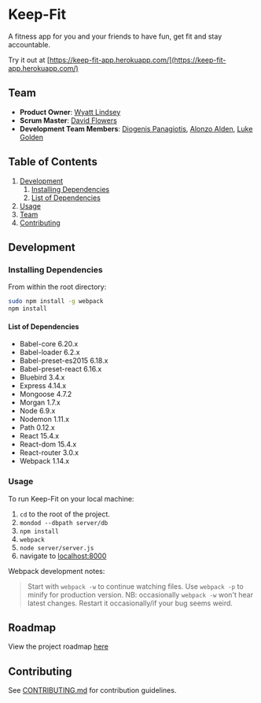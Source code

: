 # Keep-Fit

A fitness app for you and your friends to have fun, get fit and stay accountable.

Try it out at [https://keep-fit-app.herokuapp.com/](https://keep-fit-app.herokuapp.com/)

## Team

  - __Product Owner__: [Wyatt Lindsey](https://github.com/wyattlindsey)
  - __Scrum Master__: [David Flowers](https://github.com/DavFlo-16)
  - __Development Team Members__: [Diogenis Panagiotis](https://github.com/DiogenisPanagiotis), [Alonzo Alden](https://github.com/alonzoalden), [Luke Golden](https://github.com/DhammaLuke)

## Table of Contents

1. [Development](#development)
    1. [Installing Dependencies](#installing-dependencies)
    1. [List of Dependencies](#list-of-dependencies)
1. [Usage](#usage)
1. [Team](#team)
1. [Contributing](#contributing)

## Development

### Installing Dependencies

From within the root directory:

```sh
sudo npm install -g webpack
npm install
```

#### List of Dependencies
- Babel-core 6.20.x
- Babel-loader 6.2.x
- Babel-preset-es2015 6.18.x
- Babel-preset-react 6.16.x
- Bluebird 3.4.x
- Express 4.14.x
- Mongoose 4.7.2
- Morgan 1.7.x
- Node 6.9.x
- Nodemon 1.11.x
- Path 0.12.x
- React 15.4.x
- React-dom 15.4.x
- React-router 3.0.x
- Webpack 1.14.x

### Usage
To run Keep-Fit on your local machine:

1. `cd` to the root of the project.
2. `mondod --dbpath server/db`
3. `npm install`
4. `webpack`
5. `node server/server.js`
6. navigate to [localhost:8000](https://127.0.0.1:8000)

Webpack development notes:
>Start with ``webpack -w`` to continue watching files. Use ``webpack -p`` to minify for production version. NB: occasionally ``webpack -w`` won't hear latest changes. Restart it occasionally/if your bug seems weird.

## Roadmap

View the project roadmap [here](https://github.com/hrr20-dino/Keep-Fit/issues)

## Contributing

See [CONTRIBUTING.md](CONTRIBUTING.md) for contribution guidelines.
